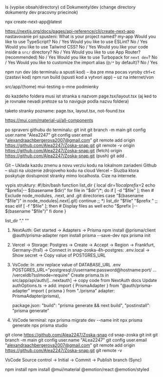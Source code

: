 ls (vypise obsah/directory)
cd Dokumenty/dev (change directory dokumenty dev pracovny priecinok)

npx create-next-app@latest

https://nextjs.org/docs/pages/api-reference/cli/create-next-app 
nastavovanie pri spusteni:
What is your project named?  my-app
Would you like to use TypeScript?  No / Yes
Would you like to use ESLint?  No / Yes
Would you like to use Tailwind CSS?  No / Yes
Would you like your code inside a `src/` directory?  No / Yes
Would you like to use App Router? (recommended)  No / Yes
Would you like to use Turbopack for `next dev`?  No / Yes
Would you like to customize the import alias (`@/*` by default)?  No / Yes


npm run dev (do terminalu a spusti kod) – iba pre mna pocas vyroby
ctrl+c (zastavi kod)
npm run build (spusti kod a vytvori app) – uz na internet/von



src/app/(home)
	mui-testing
	o-mne
	podmienky

do kazdeho foldera musi ist stranka s nazvom page.tsx/layout.tsx (aj ked to je rovnake nevadi pretoze sa to naviguje podla nazvu foldera)

taketo stranky pozname: page.tsx, layout.tsx, not-found.tsx


https://mui.com/material-ui/all-components


po spraveni githubu do terminalu:
git init
git branch -m main
git config user.name "Alea2247"
git config user.email "alexandraachbergerova2007@gmail.com"
git remote add origin https://github.com/Alea2247/Zoska-snap.git
git remote -v
	origin  https://github.com/Alea2247/Zoska-snap.git (fetch)
	origin  https://github.com/Alea2247/Zoska-snap.git (push)
git add .


Git – Uklada kazdu zmenu a novu verziu kodu na lokalnom zariadeni
Github – sluzi na ulozenie zdrojoveho kodu na cloud
Vercel – Sluzba ktora poskytuje dostupnost stranky mimo localhosta. Cize na internete.


vypis struktury: #!/bin/bash function list_dir { local dir=$1 local prefix=$2 echo "$prefix|-- $(basename $dir)" for file in "$dir"/*; do if [ -d "$file" ]; then # Exclude node_modules, .next, and .git directories case "$(basename "$file")" in node_modules|.next|.git) continue ;; *) list_dir "$file" "$prefix " ;; esac elif [ -f "$file" ]; then # Display files as well echo "$prefix |-- $(basename "$file")" fi done }

list_dir "." ""


1. NextAuth:
    Get started -> Adapters -> Prisma 
    npm install @prisma/client @auth/prisma-adapter
    npm install prisma --save-dev
    npx prisma init

2. Vercel -> Storage:
    Postgres -> Create -> Accept -> Region -> Frankfurt, Germany-(fra1) -> Connect
    in snap-zoska-4h-postgres:
    .env.local -> Show secret -> Copy value of POSTGRES_URL

3. VsCode:
    In .env replace value of DATABASE_URL
    .env
    POSTGRES_URL="postgresql://username:password@hostname:port/ ... /verceldb?sslmode=require"
    Create prisma.ts in src/app/api/auth/[...nextauth] -> copy code from NextAuth docs
    Update authOptions.ts -> add:   import { PrismaAdapter } from "@auth/prisma-adapter"
                                    import { prisma } from "./prisma"
                                    adapter: PrismaAdapter(prisma),

    package.json:   "build": "prisma generate && next build",
                    "postinstall": "prisma generate"


4. VsCode terminal:
    npx prisma migrate dev --name init
    npx prisma generate
    npx prisma studio


git clone https://github.com/Alea2247/Zoska-snap
cd snap-zoska
git init
git branch -m main
git config user.name "ALea2247"
git config user.email "alexandraachbergerova2007@gmail.com"
git remote add origin https://github.com/Alea2247/Zoska-snap.git
git remote -v


VsCode Source control -> Initial -> Commit -> Publish branch (Sync)

npm install
npm install @mui/material @emotion/react @emotion/styled